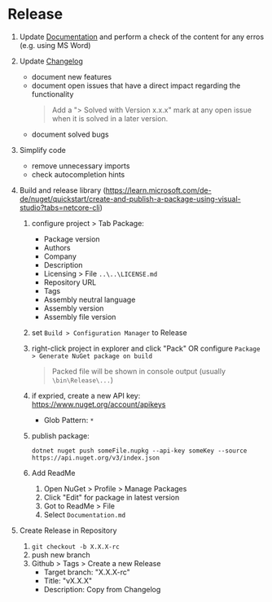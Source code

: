 # Release

1. Update [Documentation](./Documentation.md) and perform a check of the content for any erros (e.g. using MS Word)
2. Update [Changelog](./Changelog.md)
   - document new features
   - document open issues that have a direct impact regarding the functionality
     > Add a "> Solved with Version x.x.x" mark at any open issue when it is solved in a later version.
   - document solved bugs
3. Simplify code
   - remove unnecessary imports
   - check autocompletion hints
4. Build and release library (https://learn.microsoft.com/de-de/nuget/quickstart/create-and-publish-a-package-using-visual-studio?tabs=netcore-cli)

   1. configure project > Tab Package:
      - Package version
      - Authors
      - Company
      - Description
      - Licensing > File `..\..\LICENSE.md`
      - Repository URL
      - Tags
      - Assembly neutral language
      - Assembly version
      - Assembly file version
   2. set `Build > Configuration Manager` to Release
   3. right-click project in explorer and click "Pack" OR configure `Package > Generate NuGet package on build`
      > Packed file will be shown in console output (usually `\bin\Release\...`)
   4. if expried, create a new API key: https://www.nuget.org/account/apikeys
      - Glob Pattern: `*`
   5. publish package:

      `dotnet nuget push someFile.nupkg --api-key someKey --source https://api.nuget.org/v3/index.json`

   6. Add ReadMe
      1. Open NuGet > Profile > Manage Packages
      2. Click "Edit" for package in latest version
      3. Got to ReadMe > File
      4. Select `Documentation.md`

5. Create Release in Repository
   1. `git checkout -b X.X.X-rc`
   2. push new branch
   3. Github > Tags > Create a new Release
      - Target branch: "X.X.X-rc"
      - Title: "vX.X.X"
      - Description: Copy from Changelog
